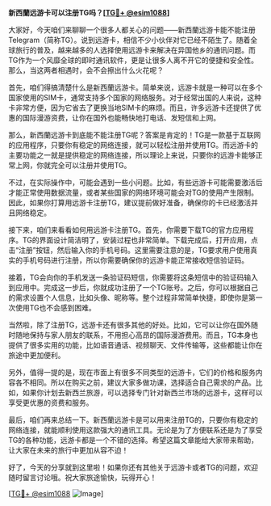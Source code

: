 **新西蘭远游卡可以注册TG吗？[[TG💪+ @esim1088](https://t.me/s/esim1088)]**

大家好，今天咱们来聊聊一个很多人都关心的问题——新西蘭远游卡能不能注册Telegram（简称TG）。说到远游卡，相信不少小伙伴对它已经不陌生了。随着全球旅行的普及，越来越多的人选择使用远游卡来解决在异国他乡的通讯问题。而TG作为一个风靡全球的即时通讯软件，更是让很多人离不开它的便捷和安全性。那么，当这两者相遇时，会不会擦出什么火花呢？

首先，咱们得搞清楚什么是新西蘭远游卡。简单来说，远游卡就是一种可以在多个国家使用的SIM卡，通常支持多个国家的网络服务。对于经常出国的人来说，这种卡非常方便，因为它省去了更换当地SIM卡的麻烦。而且，许多远游卡还提供了优惠的国际漫游资费，让你在国外也能畅快地打电话、发短信和上网。

那么，新西蘭远游卡到底能不能注册TG呢？答案是肯定的！TG是一款基于互联网的应用程序，只要你有稳定的网络连接，就可以轻松注册并使用TG。而远游卡的主要功能之一就是提供稳定的网络连接，所以理论上来说，只要你的远游卡能够正常上网，你就完全可以注册并使用TG。

不过，在实际操作中，可能会遇到一些小问题。比如，有些远游卡可能需要激活后才能正常使用数据流量，或者某些国家的网络环境可能会对TG的使用产生限制。因此，如果你打算用远游卡注册TG，建议提前做好准备，确保你的卡已经激活并且网络稳定。

接下来，咱们来看看如何用远游卡注册TG。首先，你需要下载TG的官方应用程序。TG的界面设计简洁明了，安装过程也非常简单。下载完成后，打开应用，点击“注册”按钮，然后输入你的手机号码。这里需要注意的是，TG要求用户使用真实的手机号码进行注册，所以你需要确保你的远游卡能正常接收短信验证码。

接着，TG会向你的手机发送一条验证码短信，你需要将这条短信中的验证码输入到应用中。完成这一步后，你就成功注册了一个TG账号。之后，你可以根据自己的需求设置个人信息，比如头像、昵称等。整个过程非常简单快捷，即使你是第一次使用TG也不会感到困难。

当然啦，除了注册TG，远游卡还有很多其他的好处。比如，它可以让你在国外随时随地保持与家人朋友的联系，不用担心高昂的国际漫游费用。而且，TG本身也提供了很多实用的功能，比如语音通话、视频聊天、文件传输等，这些都能让你在旅途中更加便利。

另外，值得一提的是，现在市面上有很多不同类型的远游卡，它们的价格和服务内容各不相同。所以在购买之前，建议大家多做功课，选择适合自己需求的产品。比如，如果你计划去新西兰旅游，可以选择专门针对新西兰市场的远游卡，这样可以享受更优惠的资费和服务。

最后，咱们再来总结一下。新西蘭远游卡是可以用来注册TG的，只要你有稳定的网络连接，就能顺利使用这款强大的通讯工具。无论是为了方便联系还是为了享受TG的各种功能，远游卡都是一个不错的选择。希望这篇文章能给大家带来帮助，让大家在未来的旅行中更加从容不迫！

好了，今天的分享就到这里啦！如果你还有其他关于远游卡或者TG的问题，欢迎随时留言讨论哦。祝大家旅途愉快，玩得开心！

[[TG💪+ @esim1088](https://t.me/s/esim1088) ![Image](https://i.postimg.cc/4NQfJmqS/Snipaste-2025-05-13-00-14-12.png)]